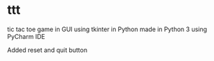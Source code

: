 # ttt
tic tac toe game in GUI using tkinter in Python
made in Python 3 using PyCharm IDE

Added reset and quit button
